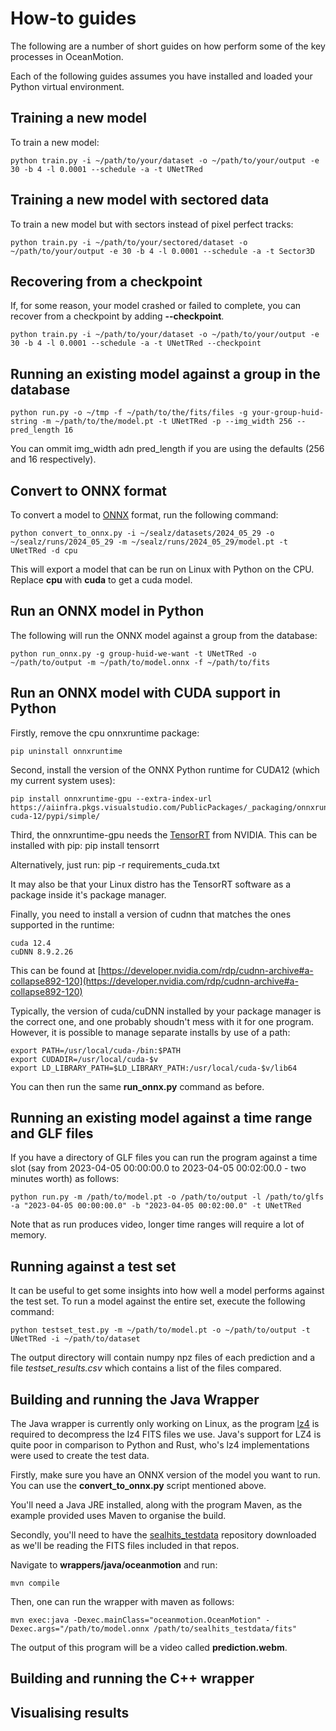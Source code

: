 # How-to guides

The following are a number of short guides on how perform some of the key processes in OceanMotion.

Each of the following guides assumes you have installed and loaded your Python virtual environment.

## Training a new model

To train a new model:

    python train.py -i ~/path/to/your/dataset -o ~/path/to/your/output -e 30 -b 4 -l 0.0001 --schedule -a -t UNetTRed


## Training a new model with sectored data

To train a new model but with sectors instead of pixel perfect tracks:

    python train.py -i ~/path/to/your/sectored/dataset -o ~/path/to/your/output -e 30 -b 4 -l 0.0001 --schedule -a -t Sector3D

## Recovering from a checkpoint

If, for some reason, your model crashed or failed to complete, you can recover from a checkpoint by adding **--checkpoint**.

    python train.py -i ~/path/to/your/dataset -o ~/path/to/your/output -e 30 -b 4 -l 0.0001 --schedule -a -t UNetTRed --checkpoint

## Running an existing model against a group in the database

    python run.py -o ~/tmp -f ~/path/to/the/fits/files -g your-group-huid-string -m ~/path/to/the/model.pt -t UNetTRed -p --img_width 256 --pred_length 16

You can ommit img_width adn pred_length if you are using the defaults (256 and 16 respectively).

## Convert to ONNX format

To convert a model to [ONNX](https://onnx.ai/) format, run the following command:

    python convert_to_onnx.py -i ~/sealz/datasets/2024_05_29 -o ~/sealz/runs/2024_05_29 -m ~/sealz/runs/2024_05_29/model.pt -t UNetTRed -d cpu

This will export a model that can be run on Linux with Python on the CPU. Replace **cpu** with **cuda** to get a cuda model. 

## Run an ONNX model in Python

The following will run the ONNX model against a group from the database:

    python run_onnx.py -g group-huid-we-want -t UNetTRed -o ~/path/to/output -m ~/path/to/model.onnx -f ~/path/to/fits


## Run an ONNX model with CUDA support in Python

Firstly, remove the cpu onnxruntime package:

    pip uninstall onnxruntime

Second, install the version of the ONNX Python runtime for CUDA12 (which my current system uses):

    pip install onnxruntime-gpu --extra-index-url https://aiinfra.pkgs.visualstudio.com/PublicPackages/_packaging/onnxruntime-cuda-12/pypi/simple/

Third, the onnxruntime-gpu needs the [TensorRT](https://docs.nvidia.com/deeplearning/tensorrt/install-guide/index.html) from NVIDIA. This can be installed with pip:
    pip install tensorrt

Alternatively, just run: 
    pip -r requirements_cuda.txt 

It may also be that your Linux distro has the TensorRT software as a package inside it's package manager.

Finally, you need to install a version of cudnn that matches the ones supported in the runtime:

    cuda 12.4
    cuDNN 8.9.2.26

This can be found at [https://developer.nvidia.com/rdp/cudnn-archive#a-collapse892-120](https://developer.nvidia.com/rdp/cudnn-archive#a-collapse892-120)

Typically, the version of cuda/cuDNN installed by your package manager is the correct one, and one probably shoudn't mess with it for one program. However, it is possible to manage separate installs by use of a path:

    export PATH=/usr/local/cuda-/bin:$PATH
    export CUDADIR=/usr/local/cuda-$v
    export LD_LIBRARY_PATH=$LD_LIBRARY_PATH:/usr/local/cuda-$v/lib64

You can then run the same **run_onnx.py** command as before.

## Running an existing model against a time range and GLF files

If you have a directory of GLF files you can run the program against a time slot (say from 2023-04-05 00:00:00.0 to 2023-04-05 00:02:00.0 - two minutes worth) as follows:

    python run.py -m /path/to/model.pt -o /path/to/output -l /path/to/glfs -a "2023-04-05 00:00:00.0" -b "2023-04-05 00:02:00.0" -t UNetTRed

Note that as run produces video, longer time ranges will require a lot of memory.

## Running against a test set

It can be useful to get some insights into how well a model performs against the test set. To run a model against the entire set, execute the following command:

    python testset_test.py -m ~/path/to/model.pt -o ~/path/to/output -t UNetTRed -i ~/path/to/dataset

The output directory will contain numpy npz files of each prediction and a file *testset_results.csv* which contains a list of the files compared.

## Building and running the Java Wrapper

The Java wrapper is currently only working on Linux, as the program [lz4](https://github.com/lz4/lz4) is required to decompress the lz4 FITS files we use. Java's support for LZ4 is quite poor in comparison to Python and Rust, who's lz4 implementations were used to create the test data.

Firstly, make sure you have an ONNX version of the model you want to run. You can use the **convert_to_onnx.py** script mentioned above.

You'll need a Java JRE installed, along with the program Maven, as the example provided uses Maven to organise the build.

Secondly, you'll need to have the [sealhits_testdata]() repository downloaded as we'll be reading the FITS files included in that repos.

Navigate to **wrappers/java/oceanmotion** and run:

    mvn compile

Then, one can run the wrapper with maven as follows:

    mvn exec:java -Dexec.mainClass="oceanmotion.OceanMotion" -Dexec.args="/path/to/model.onnx /path/to/sealhits_testdata/fits"

The output of this program will be a video called **prediction.webm**.

## Building and running the C++ wrapper



## Visualising results


